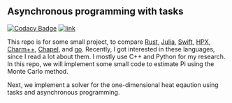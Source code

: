 ## Asynchronous programming with tasks

[![Codacy Badge](https://app.codacy.com/project/badge/Grade/b3f6fa94ac1144d6a9468da4e55b111d)](https://www.codacy.com/gh/diehlpk/monte-carlo-codes/dashboard?utm_source=github.com&amp;utm_medium=referral&amp;utm_content=diehlpk/monte-carlo-codes&amp;utm_campaign=Badge_Grade) [![link](https://circleci.com/gh/diehlpk/monte-carlo-codes/tree/main.svg?style=shield)](https://circleci.com/gh/diehlpk/monte-carlo-codes/tree/main) 

This repo is for some small project, to compare [Rust](https://www.rust-lang.org/), [Julia](https://julialang.org/), [Swift](https://developer.apple.com/swift/), [HPX](https://github.com/STEllAR-GROUP/hpx), [Charm++](http://charmplusplus.org/), [Chapel](https://chapel-lang.org/), and [go](https://go.dev/). Recently, I got interested in these languages, 
since I read a lot about them. I mostly use C++ and Python for my research. In this repo, we will implement some 
small code to estimate Pi using the Monte Carlo method.

Next, we implement a solver for the one-dimensional heat eqaution using tasks and asynchronous programming. 
